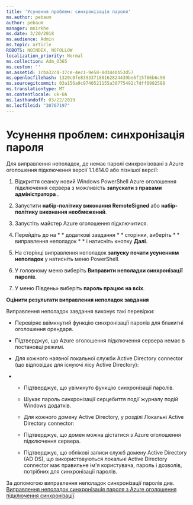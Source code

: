 ```yaml
---
title: 'Усунення проблем: синхронізація пароля'
ms.author: pebaum
author: pebaum
manager: mnirkhe
ms.date: 3/20/2018
ms.audience: Admin
ms.topic: article
ROBOTS: NOINDEX, NOFOLLOW
localization_priority: Normal
ms.collection: Adm_O365
ms.custom: ''
ms.assetid: 1cba32c4-37ce-4ec1-9e58-8d3440b53d57
ms.openlocfilehash: 1320c0fe839337188162824439be6f15f86b6c90
ms.sourcegitcommit: 03a156a9c9740521155a30775492c7dff0982588
ms.translationtype: MT
ms.contentlocale: uk-UA
ms.lasthandoff: 03/22/2019
ms.locfileid: "30767197"
---
```

# <a name="troubleshoot-password-synchronization"></a>Усунення проблем: синхронізація пароля

Для виправлення неполадок, де немає паролі синхронізовані з Azure оголошення підключення версії 1.1.614.0 або пізнішої версії:
  
1. Відкриття сеансу новий Windows PowerShell Azure оголошення підключення сервера з можливість **запускати з правами адміністратора** . 
    
2. Запустити **набір-політику виконання RemoteSigned** або **набір-політику виконання необмежений**. 
    
3. Запустіть майстер Azure оголошення підключитися.
    
4. Перейдіть до на * * додаткові завдання * * сторінки, виберіть * * виправлення неполадок * * і натисніть кнопку **Далі**. 
    
5. На сторінці виправлення неполадок **запуску почати усуненням неполадок** у натисніть меню PowerShell. 
    
6. У головному меню виберіть **Виправити неполадки синхронізації паролів**. 
    
7. У меню Південь» виберіть **пароль працює на всіх**. 
    
 **Оцінити результати виправлення неполадок завдання**
  
Виправлення неполадок завдання виконує такі перевірки:
  
- Перевіряє ввімкнутий функцію синхронізації паролів для блакитні оголошення орендаря.
    
- Підтверджує, що Azure оголошення підключення сервера немає в постановці режимі.
    
- Для кожного наявної локальної служби Active Directory connector (що відповідає для існуючі лісу Active Directory):
    
- 
  - Підтверджує, що увімкнуто функцію синхронізації паролів.
    
  - Шукає пароль синхронізації серцебиття події журналу подій Windows додатків.
    
  - Для кожного домену Active Directory, у розділі Локальні Active Directory connector:
    
  - Підтверджує, що домен можна дістатися з Azure оголошення підключення сервера.
    
  - Підтверджує, що облікові записи служб домену Active Directory (AD DS), що використовуються локальні Active Directory connector має правильне ім'я користувача, пароль і дозволів, потрібних для синхронізації паролів.
    
За допомогою виправлення неполадок синхронізації паролів див. [Виправлення неполадок синхронізація пароля з Azure оголошення підключення синхронізації](https://docs.microsoft.com/azure/active-directory/connect/active-directory-aadconnectsync-troubleshoot-password-synchronization).
  

